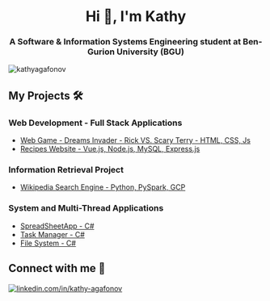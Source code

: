 <h1 align="center">Hi 👋, I'm Kathy</h1>
<h3 align="center">A Software & Information Systems Engineering student at Ben-Gurion University (BGU)</h3>

<p align="left"> <img src="https://komarev.com/ghpvc/?username=kathyagafonov&label=Profile%20views&color=0e75b6&style=flat" alt="kathyagafonov" /> </p>

## My Projects 🛠️
### Web Development - Full Stack Applications
- [Web Game - Dreams Invader - Rick VS. Scary Terry - HTML, CSS, Js](https://github.com/KathyAgafonov/Dreams-Invader-web-game)
- [Recipes Website - Vue.js, Node.js, MySQL, Express.js](https://github.com/KathyAgafonov/Monicas-Recipe-Site)

### Information Retrieval Project
- [Wikipedia Search Engine - Python, PySpark, GCP](https://github.com/KathyAgafonov/Information-Retrieval-Engine)

### System and Multi-Thread Applications
- [SpreadSheetApp - C#](https://github.com/KathyAgafonov/Shareable-Spreadsheet)
- [Task Manager - C#](https://github.com/KathyAgafonov/ProcessManagmentApp)
- [File System - C#](https://github.com/KathyAgafonov/Tiny-Memory-File-System-Application)




## Connect with me 🤝
<p align="left">
<a href="https://linkedin.com/in/linkedin.com/in/kathy-agafonov" target="blank"><img align="center" src="https://raw.githubusercontent.com/rahuldkjain/github-profile-readme-generator/master/src/images/icons/Social/linked-in-alt.svg" alt="linkedin.com/in/kathy-agafonov" height="30" width="40" /></a>
</p>

<!---
## Languages and Tools
<p align="left"> <a href="https://www.cprogramming.com/" target="_blank" rel="noreferrer"> <img src="https://raw.githubusercontent.com/devicons/devicon/master/icons/c/c-original.svg" alt="c" width="40" height="40"/> </a> <a href="https://www.w3schools.com/cpp/" target="_blank" rel="noreferrer"> <img src="https://raw.githubusercontent.com/devicons/devicon/master/icons/cplusplus/cplusplus-original.svg" alt="cplusplus" width="40" height="40"/> </a> <a href="https://www.w3schools.com/cs/" target="_blank" rel="noreferrer"> <img src="https://raw.githubusercontent.com/devicons/devicon/master/icons/csharp/csharp-original.svg" alt="csharp" width="40" height="40"/> </a> <a href="https://cloud.google.com" target="_blank" rel="noreferrer"> <img src="https://www.vectorlogo.zone/logos/google_cloud/google_cloud-icon.svg" alt="gcp" width="40" height="40"/> </a> <a href="https://www.java.com" target="_blank" rel="noreferrer"> <img src="https://raw.githubusercontent.com/devicons/devicon/master/icons/java/java-original.svg" alt="java" width="40" height="40"/> </a> <a href="https://developer.mozilla.org/en-US/docs/Web/JavaScript" target="_blank" rel="noreferrer"> <img src="https://raw.githubusercontent.com/devicons/devicon/master/icons/javascript/javascript-original.svg" alt="javascript" width="40" height="40"/> </a> <a href="https://www.mongodb.com/" target="_blank" rel="noreferrer"> <img src="https://raw.githubusercontent.com/devicons/devicon/master/icons/mongodb/mongodb-original-wordmark.svg" alt="mongodb" width="40" height="40"/> </a> <a href="https://www.mysql.com/" target="_blank" rel="noreferrer"> <img src="https://raw.githubusercontent.com/devicons/devicon/master/icons/mysql/mysql-original-wordmark.svg" alt="mysql" width="40" height="40"/> </a> <a href="https://nodejs.org" target="_blank" rel="noreferrer"> <img src="https://raw.githubusercontent.com/devicons/devicon/master/icons/nodejs/nodejs-original-wordmark.svg" alt="nodejs" width="40" height="40"/> </a> <a href="https://opencv.org/" target="_blank" rel="noreferrer"> <img src="https://www.vectorlogo.zone/logos/opencv/opencv-icon.svg" alt="opencv" width="40" height="40"/> </a> <a href="https://pandas.pydata.org/" target="_blank" rel="noreferrer"> <img src="https://raw.githubusercontent.com/devicons/devicon/2ae2a900d2f041da66e950e4d48052658d850630/icons/pandas/pandas-original.svg" alt="pandas" width="40" height="40"/> </a> <a href="https://www.postgresql.org" target="_blank" rel="noreferrer"> <img src="https://raw.githubusercontent.com/devicons/devicon/master/icons/postgresql/postgresql-original-wordmark.svg" alt="postgresql" width="40" height="40"/> </a> <a href="https://pytorch.org/" target="_blank" rel="noreferrer"> <img src="https://www.vectorlogo.zone/logos/pytorch/pytorch-icon.svg" alt="pytorch" width="40" height="40"/> </a> <a href="https://seaborn.pydata.org/" target="_blank" rel="noreferrer"> <img src="https://seaborn.pydata.org/_images/logo-mark-lightbg.svg" alt="seaborn" width="40" height="40"/> </a> <a href="https://vuejs.org/" target="_blank" rel="noreferrer"> <img src="https://raw.githubusercontent.com/devicons/devicon/master/icons/vuejs/vuejs-original-wordmark.svg" alt="vuejs" width="40" height="40"/> </a> </p>


 <p><img align="left" src="https://github-readme-stats.vercel.app/api/top-langs?username=kathyagafonov&show_icons=true&locale=en&layout=compact" alt="kathyagafonov" /></p>

<p>&nbsp;<img align="center" src="https://github-readme-stats.vercel.app/api?username=kathyagafonov&show_icons=true&locale=en" alt="kathyagafonov" /></p>

<p><img align="center" src="https://github-readme-streak-stats.herokuapp.com/?user=kathyagafonov&" alt="kathyagafonov" /></p>
--!>
